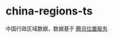 # china-regions-ts

中国行政区域数据，数据基于 [腾讯位置服务](https://lbs.qq.com/service/webService/webServiceGuide/webServiceDistrict)
